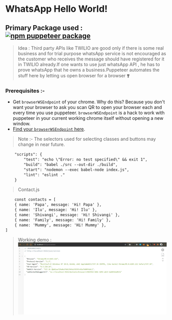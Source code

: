 # WhatsApp Hello World!

<!-- [START badges] -->

## Primary Package used : [![npm puppeteer package](https://img.shields.io/npm/v/puppeteer.svg)](https://npmjs.org/package/puppeteer)

<!-- [END badges] -->

> Idea : Third party APIs like TWILIO are good only if there is some real business and for trial purpose whatsApp service is not encouraged as the customer who receives the message should have registered for it in TWILIO already.If one wants to use just whatsApp API , he has to prove whatsApp that he owns a business.Puppeteer automates the stuff here by letting us open browser for a browser :heavy_heart_exclamation:

### Prerequisites :-

-   Get `browserWSEndpoint` of your chrome. Why do this? Because you don't want your browser to ask you scan QR to open your browser each and every time you use puppeteer. `browserWSEndpoint` is a hack to work with puppeteer in your current working chrome itself without opening a new window.
-   [Find your `browserWSEndpoint` here](https://medium.com/@jaredpotter1/connecting-puppeteer-to-existing-chrome-window-8a10828149e0).

> Note :- The selectors used for selecting classes and buttons may change in near future.

```
    "scripts": {
        "test": "echo \"Error: no test specified\" && exit 1",
        "build": "babel ./src --out-dir ./build",
        "start": "nodemon --exec babel-node index.js",
        "lint": "eslint ."
    }
```

> Contact.js

```
    const contacts = [
    { name: 'Papa', message: 'Hi! Papa' },
    { name: 'Ilu', message: 'Hi! Ilu' },
    { name: 'Shivangi', message: 'Hi! Shivangi' },
    { name: 'Family', message: 'Hi! Family' },
    { name: 'Mummy', message: 'Hi! Mummy' },
]
```

> Working demo :
> ![Working demo](workingWA.gif)
